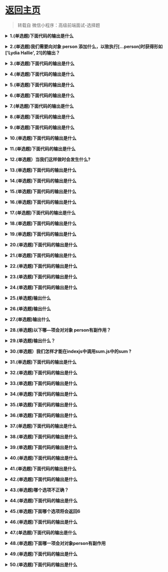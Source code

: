 # [返回主页](https://github.com/yisainan/web-interview/blob/master/README.md)

> 转载自 微信小程序：高级前端面试-选择题

<b><details><summary>1.(单选题)下面代码的输出是什么 </summary></b>

```js
const name = "Lydia";
age = 21;

console.log(delete name);
console.log(delete age);
```

```
A: false, true
B: "Lydia", 21
C: true, true
D: undefined, undefined
```

参考答案: A

解析: 

delete 操作符返回一个布尔值: true 指删除成功，否则返回 false . 但是通过 var , const 或 let 关键字声明的变量无法用 delete 操作符来删除。

name 变量由 const 关键字声明，所以删除不成功: 返回 false 而我们设定 age 等于 21 时，我们实际上添加了一个名为 age 的属性给全局对象。对象中的属性是可以删除的，全局对象也是如此，所以 delete age 返回 true

[参与互动](https://github.com/yisainan/web-interview/issues/1012)

</details>

<b><details><summary>2.(单选题)我们需要向对象 person 添加什么，以致执行[…person]时获得形如['Lydia Hallie', 21]的输出？ </summary></b>

```js
const person = {
    name: 'Lydia Hallie',
    age: 21
}
[...person] // ['Lydia Hallie', 21]
```

```
A: 不需要，对象默认就是可迭代的
B: *[Symbol.iterator]() { for (let x in this) yield* this
[x]}
C: *[Symbol.iterator]() {yield* Object.values(this)}
D: *[Symbol.iterator]() { for (let x in this) yield this }
```

参考答案: C

解析: 

对象默认是不可迭代的。如果迭代规则被定义，则一个对象是可迭代的（ An iterable is an iterable if the iterator protocol is present)。我们可以通过添加迭代器 symbol [Symbol.iterator]来定义迭代规则，其返回一个 generator 对象，比如说构建一个 generator 函数 _[Symbol.iterator](){}。如果我们想要返回数组['Lydia Halli', 21] :yield_ Object.values(this), 这个 geneator 函数一定要 yield 对象 person 的 Object.values

[参与互动](https://github.com/yisainan/web-interview/issues/1013)

</details>

<b><details><summary>3.(单选题)下面代码的输出是什么 </summary></b>

```js
const set = new Set();

set.add(1);
set.add("Lydia");
set.add({
    name: "Lydia"
});

for (let item of set) {
    console.log(item + 2);
}
```

```
A: 3, NaN, NaN
B: 3, 7, NaN
C: 3, Lydia2, [Object object]2
D: "12", Lydia2, [Object object]2
```

参考答案: C

解析: 

“+”运算符不仅用于添加数值，还可以使用它来连接字符串。每当 JavaScript 引擎发现一个或多个值不是数字时，就会持数字强制为字符串。第一个是数字 1。1+2 返回数字 3。

但是，第二个是字符串“Lydia”。“Lydia”是一字符串，2 是一数字: 2 被强制转换为字符串。“Lydia”和“2”被连接起来，产生字符串“Lydia2”。

{name : "Lydia"}是一个对象。数字和对象都不是字符串，因此将二者都字符串化。每当我们对常规对象进行字符串化时，它就会变成[Object object]。与“2”串联的“[Object object]”成为“[Object object]2”。

[参与互动](https://github.com/yisainan/web-interview/issues/1014)

</details>

<b><details><summary>4.(单选题)下面代码的输出是什么 </summary></b>

```js
const settings = {
    username: 'lydiahallie',
    level: 19,
    health: 90
};
const data = JSON.stringify(settings, ['level', 'health']);
console.log(data);
```

```
A: "{"level":19, "health":90}"
B: "{"username": "lydiahallie"}"
C: "{"level", "health"]"
D: "{"username": "lydiahallie", "level":19, "health":90}"
```

参考答案: A

解析: 

JSON.stringify 的第二个参数是替代者（replacer）. 替代者(replacer)可以是个函数或数组，用以控制哪些值如何被转换为字符串。

如果替代者(replacer)是个数组，那么就只有包含在数组中的属性将会被转化为字符串。在本例中，只有名为'level'和'health'的属性被包括进来，'username'则被排除在外。data 就等于 "{"level":19, "health":90}"

而如果替代者(replacer)是个函数，这个函数将被对象的每个属性都调用一遍。函数返回的值会成为这个属性的值，最终体现在转化后的 JSON 字符串中（译者注: Chrome 下，经过实验，如果所有属性均返回同一个值的时候有异常，会直接将返回值作为结果输出而不会输出 JSON 字符串），而如果返回值为 undefined , 则该属性会被排除在外。

[参与互动](https://github.com/yisainan/web-interview/issues/1015)

</details>

<b><details><summary>5.(单选题)下面代码的输出是什么 </summary></b>

```js
const name = "Lydia";

console.log(name());
```

```
A: SyntaxError
B: ReferenceError
C: TypeError
D: undefined
```

参考答案: C

解析: 

变量 name 保存字符串的值，该字符串不是函数，因此无法调用。

当值不是预期类型时，到抛出 TypeError。JavaScript 期望 name 是一个函数，因为我们试图调用它。但它是一个字符串，因此抛出 TypeError : name is not a function

[参与互动](https://github.com/yisainan/web-interview/issues/1016)

</details>

<b><details><summary>6.(单选题)下面代码的输出是什么 </summary></b>

```js
console.log("🐭" + "🐍");
```

```
A: 🐭🐍
B:257548
C:A string containing their code points
D:Error
```

参考答案: A

解析: 

使用+运算符，您可以连接字符串。上述情况，我们将字符串"🐭" 与 字 符 串 "🐍"连 接 起 来 ， 产 生 🐭🐍

[参与互动](https://github.com/yisainan/web-interview/issues/1017)

</details>

<b><details><summary>7.(单选题)下面代码的输出是什么 </summary></b>

```js
let newList = [1, 2, 3].push(4);

console.log(newList.push(5));
```

```
A: [1,2,3,4,5]
B: [1,2,3,5]
C: [1,2,3,4]
D: Error
```

参考答案: D

解析: 

.push()方法返回数组的长度，而不是数组的本身。

[参与互动](https://github.com/yisainan/web-interview/issues/1018)

</details>

<b><details><summary>8.(单选题)下面代码的输出是什么 </summary></b>

```js
let name = "Lydia";

function getName() {
    console.log(name);
    let name = "Sarah";
}
getName();
```

```
A: Lydia
B: Sarah
C: undefined
D: ReferenceError
```

参考答案: D

解析: 

每个函数都有其自己的执行上下文。getName 函数首先在其自身的上下文（范围）内查找，以查看其是否包含我们尝试访问的变量 name。上述情况，getName函数包含其自己的 name 变量: 我们用 let 关键字和 Sarah 的值声明变量 name。

带有 let 关键字（和 const)的变量被提升，但是与 var 不同，它不会被初始化。在我们声明（初始化） 它们之前，无法访问它们。这称为“暂时性死区”。当我们尝试在声明变量之前访问变量时，JavaScript 会抛出 ReferenceError: Cannot access 'name' before initialization。

如果我们不在 getName 函数中声明 name 变量，则 javascript 引擎会查看原型链。会找到其外部作用域有一个名为 name 的变量，其值为 Lydia。在这种情况下，它
将打印 Lydia :

```js
let name = 'Lydia'

function getName()
console.log(name)
}
getName() // Lydia
```

[参与互动](https://github.com/yisainan/web-interview/issues/1019)

</details>

<b><details><summary>9.(单选题)下面代码的输出是什么 </summary></b>

```js
function getAge(...args) {
    console.log(typeof args);
}
getAge(21);
```

```
A: "number"
B: "array"
C: "object"
D: "NaN"
```

参考答案: C

解析: 

扩展运算符（...args )返回一个带参数的数组。 
数组是一个对象，因此typeof args返回object。

[参与互动](https://github.com/yisainan/web-interview/issues/1020)

</details>

<b><details><summary>10.(单选题)下面代码的输出是什么 </summary></b>

```js
[1, 2, 3, 4].reduce((x, y) => console.log(x, y))
```

```
A: 1 2 and 3 3 and 6 4 
B: 1 2 and 2 3 and 3 4
C: 1 undefined and 2 undefined and 3 undefined and 4 undefined
D: 1 2 and undefined 3 and undefined 4 
```

参考答案: D

解析: 

![001](../images/001.png)

reduce函数接收4个参数: 
• total (累加器）
• currentValue (当前值）
• currentIndex (当前索引）
• arr (源数组）

reduce 函数的返回值将会分配给累加器，该返回值在数组的每个迭代中被记住，并最后成为最终的单个结果值。

reduce函数还有一个可选参数initialValue, 该参数将作为第一次调用回调函数时的第一个参数的值。如果没有提供initialValue , 则将使用数组中的第一个元素。

在上述例子, reduce方法接收的第一个参数(total)是 x, 第二个参数(currentValue)是 y。

在第一次调用时，累加器x为1 , 当 前 值'y'为 2  , 打印出累加器和当前值: 1 和 2。

在第二次调用时，我们的回调函数没有返回任何值，只是打印累加器的值和当前值。如果函数没有返回值，则默认返回undefined。在下一次调用时，累加器为undefined , 当前值为'3'，因此undefined和3被打印出来。

在第三次调用时，回调函数依然没有返回值。累加器再次为 undefined , 当前值为“4”。undefined 和 4 被打印出来。

如果改造成以下代码：
```js
[1, 2, 3, 4].reduce((x, y) => { console.log(x, y); return x + y; }, 100)

// 打印
// 100 1
// 101 2
// 103 3
// 106 4
```

[参与互动](https://github.com/yisainan/web-interview/issues/1021)

</details>

<b><details><summary>11.(单选题)下面代码的输出是什么 </summary></b>

```js
let a = 3;
let b = new Number(3)
let c = 3;

console.log(a == b);
console.log(a === b);
console.log(b === c);
```

```
A：true false true
B: false false true
C: true false false
D: false true true
```

参考答案：C

解析：

new Number ()是一个内置的函数构造函数。虽然它看起来像一个数字，但它并不是一个真正的数 字：它有一堆额外的功能，是一个对象。

当我们使用 == 运算符时，它只检查它是否具有相同的值。他们都有3的值，所以返回true

译者注：==会引发隐式类型转换，右侧的对象类型会自动转换为Number类型

然而，当我们使用 === 操作符是，类型和值都需要相等，Number()不是一个数字，是对象类型。两者都返回false

[参与互动](https://github.com/yisainan/web-interview/issues/1022)

</details>

<b><details><summary>12.(单选题）当我们这样做时会发生什么? </summary></b>

```js
function bark() {
    console.log('Woof!');
}
bark.animal = 'dog';
```

```
A：Nothing, this is totally fine!
B: SyntaxError. You cannot add properties to a function this way.
C: undefined
D: ReferenceError
```

参考答案：A

解析：

这在JavaScript中是可能的，因为函数也是对象！（ 原始类型之外的所有东西都是对象）

函数是一种特殊类型的对象。您自己编写的代码并不是实际的函数。该函数是具有属性的对象，此属性是可调用的。

[参与互动](https://github.com/yisainan/web-interview/issues/1023)

</details>

<b><details><summary>13.(单选题)下面代码的输出是什么 </summary></b>

```js
String.prototype.giveLydiaPizza = () => {
  return "Just give Lydia pizza already!";
};

const name = "Lydia";
name.giveLydiaPizza();
```

```
A: "Just give Lydia pizza already!"
B: TypeError: not a function
C: SyntaxError
D: undefined
```

参考答案：A

解析：

String是一个内置的构造函数，我们可以为它添加属性。 我刚给它的原型添加了一个方法。 原始类型的字符串自动转换为字符串对象，由字符串原型函数生成。 因此，所有字符串（字符串对象）都可以访问该方法！

当使用基本类型的字符串调用giveLydiaPizza时，实际上发生了下面的过程：

* 创建一个String的包装类型实例
* 在实例上调用substring方法
* 销毁实例

[参与互动](https://github.com/yisainan/web-interview/issues/1024)

</details>

<b><details><summary>14.(单选题)下面代码的输出是什么 </summary></b>

```js
const {
    name: myName
} = {
    name: 'Lydia'
}

console.log(name)
```

```
A："Lydia" 
B: "myName" 
C: undefined 
D: ReferenceError
```

参考答案：D

解析：

当我们从右侧的对象解构属性name时，我们将其值Lydia分配给名为myName的变量。

使用{name: myName}，我们是在告诉JavaScript我们要创建一个名为myName的新变量，并且其值是右侧对象的name属性的值。

当我们尝试打印name，一个未定义的变量时，就会引发 ReferenceError

[参与互动](https://github.com/yisainan/web-interview/issues/1025)

</details>

<b><details><summary>15.(单选题)下面代码的输出是什么 </summary></b>

```js
const name = 'Lydia'

console.log(name())
```

```
A：SyntaxError 
B: ReferenceError 
C: TypeError 
D: undefined
```

参考答案：C

解析：

变量name保存字符串的值，该字符串不是函数，因此无法调用。

当值不是预期类型时，到抛出TypeErrors。JavaScript期望name是一个函数，因为我们试图调用它。但它是一个字符串，因此抛出TypeError : name is not a function

当你编写了一些非有效的JavaScript时，会拋出语法错误，例如当你把return这个词写成retrun时。当Script无法找到您尝试访问的值的引用时，抛出ReferenceErrors

[参与互动](https://github.com/yisainan/web-interview/issues/1026)

</details>

<b><details><summary>16.(单选题)下面代码的输出是什么 </summary></b>

```js
var status = '🐰'
setTimeout(() => {
    const status = '🐎'
    const data = {
        status: '🐍'
        getStatus() {
            return this.status
        }
    }
    console.log(data.getStatus())
    console.log(data.getStatus.call(this))
}, 0)
```

```
A：'🐍' and '🐎'
B: '🐍' and '🐰'
C: '🐎' and '🐰'
D: '🐰' and '🐰'
```

参考答案：B

解析：

this关键字的指向取决于使用它的位置。在函数中, 比如 getStatus, this指向的是调用它的对象, 上述例子中data对象调用了 getStatus因此this指向的就是data对象, 当我们打印this.status时, data对象
的 status属性被打印, 即'🐍'。

使用call方法, 可以更政this指向的对象。data.getStatus.call(this)是将this的指向由data对象更改为全局对象。在全局对象上, 有一个名为 status的变量, 其值为'🐰'。因此打印this.status时, 会打印'🐰'

[参与互动](https://github.com/yisainan/web-interview/issues/1027)

</details>

<b><details><summary>17.(单选题)下面代码的输出是什么 </summary></b>

```js
const person = {
    name: 'Lydia',
    age: 21
}

let city = person.city
city = 'Amsterdam'
console.log(person)
```

```
A：{ name: "Lydia", age: 21}
B: { name: "Lydia", age: 21, city: "Amsterdam"}
C: { name: "Lydia", age: 21, city: undefined }
D: "Amsterdam"
```

参考答案：A

解析：

我们将变量city设置为等于person对象上名为city的属性的值。这个对象上沒有名为city的属性，因此变量city 的值为 undefined。

请注意，我们没有引用person对象本身，只是将变量city设置为等于person对象上city属性的当前值。
然后，我们将city设置为等于字符串"Amsterdam'。这不会更改person对象：没有对该对象的引用。因此打印person对象时，会返回未修改的对象。

[参与互动](https://github.com/yisainan/web-interview/issues/1028)

</details>

<b><details><summary>18.(单选题)下面代码的输出是什么 </summary></b>

```js
function sum(numl, num2 = numl) {
    console.log(numl + num2)
}
sum(10)
```

```
A：NaN
B: 20
C: ReferenceError
D: undefined
```

参考答案：B

解析：

您可以将默认参数的值设置为函数的另一个参数，只要另一个参数定义在其之前即可。我们将值10传递给sum函数。如果sum函数只接收1个参数，则意味看没有传递 num2 的 值 . 这 种 情 况 下 的 值 等 于 传 递 的 值 10。num2 的默认值是num1 的值，即10 。 num1  + num2 返回 20。

如果您尝试将默认参数的值设置为后面定义的参数，则可能导致参数的值尚未初始化，从而引发错误。比如：

```js
function test(m = n, n = 2) {
    console.log(m, n)
}
test() // Uncaught ReferenceEmor: Cannot access 
test(3) // 3 2
test(3, 4) // 3 4
```

[参与互动](https://github.com/yisainan/web-interview/issues/1029)

</details>

<b><details><summary>19.(单选题)下面代码的输出是什么 </summary></b>

```js
function* generatorOne() {
    yield ['a', 'b', 'c'];
}

function* generatorTwo() {
    yield*['a', 'b', 'c'];
}

const one = generatorOne()
const two = generatorTwo()

console.log(one.next().value)
console.log(two.next().value)
```

```
A：a and a
B: a and undefined 
C: ['a', 'b', 'c'] and a
D: a and ['a', 'b', 'c']
```

参考答案：C

解析：

通过yield关键字, 我们在Generator函数里执行yield表达式. 通过yield*关键字，我们可以在一个Generator函数里面执行（yield表达式）另一个Generator 函数，或可遍历的对象(如数组).

在函数generatorOne中，我们通过yield关键字yield 了一个完整的数组['a', 'b', 'c']。函数one通过next方法返回的对象的value属性的值（one.next().value)等价于数组['a', 'b', 'c']

```js
console.log(one.next().value) // ['a', 'b', 'c'] 
console.log(one.next().value) // undefined
```

在函数generatorTwo中，我们使用yield*关键字。就相当于函数two第一个yield的值, 等价于在迭代器中第一个yield的值。数组 ['a', 'b', 'c'] 就是个迭代器. 第一个 yield的值就是a , 所以我们第_次调用two.next().value 时，就返回 a。

```js
console.log(two.next().value) // 'a'
console.log(two.next().value) // 'b'
console.log(two.next().value) // 'c'
console.log(two.next().value) // underfined
```

[参与互动](https://github.com/yisainan/web-interview/issues/1030)

</details>

<b><details><summary>20.(单选题)下面代码的输出是什么 </summary></b>

```js
const set = new Set([1, 1, 2, 3, 4]);
console.log(set);
```

```
A：[1,1, 2, 3, 4]
B: [1,2, 3, 4]
C: {1,1, 2, 3, 4}
D: {1, 2, 3, 4}
```

参考答案：D

解析：

Set对象是独一无 二 的 值 的 集 合 ： 也 就 是 说 同 一 在 其中仅出现一次。

我 们 传 入 了 数 组 [ 1 , 1 , 2 , 3 , 4 ] , 他 有 一个重复值以为一个集合里不能有两个重复的值，其中一个就被移除了。所以结果是{1, 2, 3, 4}.

[参与互动](https://github.com/yisainan/web-interview/issues/1031)

</details>

<b><details><summary>21.(单选题)下面代码的输出是什么 </summary></b>

```js
const shape = {
    radius: 10,
    diameter() {
        return this.radius * 2;
    },
    perimeter: () => 2 * Math.PI * this.radius
};

shape.diameter();
shape.perimeter();
```

```
A：20 and 62.83185307179586
B: 20 and NaN
C: 20 and 63
D: NaN and 63
```

参考答案：B

解析：

请注意, diameter 是普通函数, 而 perimeter 是箭头函数。对于箭头函数, this 关键字指向是它所在上下文(定义时的位置)的环境, 与普通函数不同! 这意味着当我们调用 perimeter 时, 它不是指向 shape 对象, 而是指其定义时的环境
( window)。没有值 radius 属性, 返回 undefined。

[参与互动](https://github.com/yisainan/web-interview/issues/1032)

</details>

<b><details><summary>22.(单选题)下面代码的输出是什么 </summary></b>

```js
const person = {
    name: "Lydia Hallie",
    hobbies: ["coding"]
};

function addHobby(hobby, hobbies = person.hobbies) {
    hobbies.push(hobby);
    return hobbies;
}

addHobby("running", []);
addHobby("dancing");
addHobby("baking", person.hobbies);
console.log(person.hobbies);
```

```
A：["coding"]
B: ["coding", "dancing"]
C: ["coding", "dancing", "baking"]
D: ["coding", "running", "dancing","baking"]
```

参考答案：C

解析：

函数 addHobby 接受两个参数，hobby 和有看对象 person 中数组 hobbies 默认值的 hobbies。

首先，我们调用函数 addHobby , 并给 hobby 传递'running'以及 hobbies 传递一个空数组。因为我们给 hobbies 传递了空数组，'running' 被 添加到这个空数组。

然后，我们调用函数 addHobby , 并给 hobby 传递'dancing'。我们不向 hobbies 传递值，因此它获取其默认值---对象 person 的属性 hobbies。我们向数组 person.hobbies push dancing

最后，我们调用函数 addHobby , 并向 hobby 传递值'baking'，并且向 hobbies 传递 person.hobbies。我们向数组 person.hobbies push dancing。

pushing dancing 和 baking 之后，person.hobbies 的值为['coding', 'dancing’，'baking']

[参与互动](https://github.com/yisainan/web-interview/issues/1033)

</details>

<b><details><summary>23.(单选题)下面代码的输出是什么 </summary></b>

```js
const myLifeSummedUp = ["a", "b", "c", "d"];

for (let item in myLifeSummedUp) {
    console.log(item);
}

for (let item of myLifeSummedUp) {
    console.log(item);
}
```

```
A：0 1 2 3 and 'a' 'b' 'c' 'd'
B: 'a' 'b' 'c' 'd' and 'a' 'b' 'c' 'd'
C: 0 1 2 3 and 0 1 2 3
D: 0 1 2 3 and {
    0: 'a',
    1: 'b',
    2: 'c',
    3: 'd'
}
```

参考答案：A

解析：

通过 for-in 循环，我们可以遍历一个对象自有的、继承的、可枚举的、非 symbol 的属性。在数组中，可枚举属性是数组元素的键，即它们的索引。类似于下面的这个对象：

```js
{
    0: 'a',
    1: 'b',
    2: 'c',
    3: 'd'
}
```

其中键则是可枚举属性，因此 0, 1, 2, 3 被记录。通过 for-of 循环，我们可以迭代可迭代对象（包括 Array，Map，Set，String，arguments 等）。当我们迭代数组时，在每次迭代中，不同属性的值将被分配给变量 item，因此'a' 'b' 'c' 'd'被打印

[参与互动](https://github.com/yisainan/web-interview/issues/1034)

</details>

<b><details><summary>24.(单选题)下面代码的输出是什么 </summary></b>

```js
const myFunc = ({
    x,
    y,
    z
}) => {
    console.log(x, y, z);
};

myFunc(1, 2, 3);
```

```
A：1 2 3
B: {1: 1} {2:2} {3:3}
C: {1: undefined} undefined undefined
D: undefined undefined undefined
```

参考答案：D

解析：

myFunc 期望接收一个包含 x，y 和 z 属性的对象作为它的参数，因为我们仅仅传递三个单独的数字值（1, 2, 3）不是一个含有 x，y 和 z 属性的对象({x:1, y:2, z:3}), x, y 和 z 有着各自的默认值 undefined

[参与互动](https://github.com/yisainan/web-interview/issues/1035)

</details>

<b><details><summary>25.(单选题)输出什么 </summary></b>

```js
const colorConfig = {
    red: true,
    blue: false,
    green: true,
    black: true,
    yellow: false
};

const colors = ["pink", "red", "blue"];

console.log(colorConfig.colors[1]);
```

```
A：true
B: false
C: undefined
D: TypeError
```

参考答案：D

解析：

在 JavaScript 中，我们有两种访问对象属性的方法：括号表示法或点表示法。在此示例中，我们使用点表示法(colorConfig.colors) 代替括号表示法(colorConfig["colors"]) 。

使用点表示法，JavaScript 会尝试使用该确切名称在对象 上查找属性。在此示例中，JavaScript 尝试在 colorconfig 对象上找到名为 colors 的属性。没有名为"colors"的属性，因此返回"undefined"。然后，我们尝试使用[1]访问第一个元 素 的 值 。 我 们 无 法 对 未 定 义 的 值执 行 此 操 作 ， 因此会抛出 Cannot read property '1' of undefined。JavaScript 解释（或取消装箱）语句。当我们使用方括号表示法时，它会看到第一个左方括号[并一直进行下去， 直到找到右方括号]。只有这样，它才会评估该语句。
如果我们使用了 colorConfig [colors [1]], 它将返回 colorConfig 对象上 red 属性的值。

[参与互动](https://github.com/yisainan/web-interview/issues/1036)

</details>

<b><details><summary>26.(单选题)输出什么 </summary></b>

```js
const food = ["A", "B", "C", "D"];
const info = {
    favoriteFood: food[0]
};
info.favoriteFood = "E";
console.log(food);
```

```
A：['A','B','C','D']
B: ['E','B','C','D']
C: ['E', 'A', 'B','C','D']
D: ReferenceError
```

参考答案：A

解析：

我们将 info 对象上的 favoriteFood 属性的值设置为"E"。字符串是原始数据类型。在 javaScript 中，原始数据类型通过值起作用。在这种情况下. 我们将 info 对象上的 favoriteFood 属性

性的值设置为等于 food 数组中的第一个元素的值，"A"。字符串是原始数据类型， 并且通过值进行交互，我们更改 info 对象上 favoriteFood 属性的值。food 数组没有改变，因为 favoriteFood 的值只是该数组中第一个元素的值的复制，并且与该元素上的元素没有相同的内存引用 food[0]。当我们记录 food 时，它仍然是原始数组['A', 'B', 'C', 'D']

[参与互动](https://github.com/yisainan/web-interview/issues/1037)

</details>

<b><details><summary>27.(单选题)输出什么 </summary></b>

```js
const randomValue = 21;

function getInfo() {
    console.log(typeof randomValue);
    const randomValue = "Lydia Hallie";
}
getInfo();
```

```
A："number"
B: "string"
C: undefined
D: ReferenceError
```

参考答案：D

解析：

通过 const 关键字声明的变量在被初始化之前不可被引用：这被称之为暂时性死区。在函数 getlnfo 中，变量 randomValue 声明在 getlnfo 的作用域的词法环境中。
在想要对 typeof randomValue 进行 log 之前，变量 randomValue 仍未被初始化：错误 ReferenceError 被抛出! JS 引擎并不会根据作用域链网上寻找该变量，因为我们已经在 getlnfo 函数中声明了randomValue 变量。

[参与互动](https://github.com/yisainan/web-interview/issues/1038)

</details>

<b><details><summary>28.(单选题)以下哪—项会对对象 person有副作用？</summary></b>

```js
const person = {
    name: 'Lydia Hallie',
    address: {
        street: '100 Main St'
    }
};
Object.freeze(person);
```

```
A：person.name = "Evan Bacon" 
B: delete person.address
C: person.address.street = "101 Main St" 
D: person.pet = { name: "Mara"}
```

参考答案：C

解析：

便用方法Object.freeze对一个对象进行冻结。不能对属性进行添加，修改，删除。然而，它仅对对象进行浅冻结，意味着只有对象中的直接属性被冻结。如果属性是另一个object, 像案例中的address, address中的属性没有被冻结，仍然可以被修改。

[参与互动](https://github.com/yisainan/web-interview/issues/1039)

</details>

<b><details><summary>29.(单选题)输出什么？</summary></b>

```js
// module.js
export default () => 'Hello world'
export const name s 'Lydia'
// index.js
import * as data from './module'
console.log(data)
```

```
A：{ default: function default(), name: "Lydia"}  
B: { default: function default() }
C: { default: "Hello world", name: "Lydia"}
D: Global object of module.js 
```

参考答案：A

解析：

使用import * as name语法，我们将module.js文件中所有export导入到index, js文件中，并且创建了一个名为data的新对象。在module.js文件中，有两个导出：默认导出和命名导出，默认导出是一个返回字符串'Hello world'的函数，命名导出是一个名为name的变量，其值为字符串
'Lydia'。

data对象具有默认导出的default属性，其他属性具有指定exports的名称及其对应的值

[参与互动](https://github.com/yisainan/web-interview/issues/1040)

</details>

<b><details><summary>30.(单选题）我们怎样才能在indexjs中调用sum.js中的sum ?</summary></b>

```js
// sum.js
export default function sum(x) {
    return x + x;
}

// index.js
import * as sum from './sum';
```

```
A：sum(4)
B: sum.sum(4)
C: sum.default(4)
D: 默认导出不用*来导入，只能具名导出 
```

参考答案：C

解析：

使用符号*，我们引入文件中的所有值，包括默认和具分章 
名。如果我们有以下文件：

```js
// info.js
export const name = 'Lydia';
export const age = 21;
export default 'I love JavaScript';

// index.js
import * as info from './info';
console.log(info);
```

将会输出以下内容：

```js
{
    default: 'I love JavaScript',
    name: 'Lydia',
    age: 21
}
```

以sum为例，相当于以下形式引入值sum :

```js
{
    default: function sum(x) {
        return x + x
    }
}
```

我们可以通过调用sum.default来调用该函数

[参与互动](https://github.com/yisainan/web-interview/issues/1041)

</details>

<b><details><summary>31.(单选题)下面代码的输出是什么 </summary></b>

```js
function Person(firstName, lastName) {
    this.firstName = firstName;
    this.lastName = lastName;
}
const member = new Person("Lydia', 'Hallie");
Person.getFullName = () => this.firstName + this.lastName；
console.log(member.getFullName());
```

```
A: TypeError
B: SyntaxError
C: Lydia Hallie
D: undefined undefined
```

参考答案: A

解析：

您不能像使用常规对象那样向构造函数添加属性。如果要 
一次向所有对象添加功能，则必须使用原型。所以在这种 
情况下应该这样写：

```js
Person.prototype.getFullName = function() {
    return '${this.firstName} ${this.lastName}';
}
```

这样会使member.getFullName()是可用的，为什么样 
做是对的？假设我们将此方法添加到构造函数本身。也 
许不是每个Person实例都需要这种方法。这会浪费大量 
内存空间，因为它们仍然具有该属性，这占用了每个实 
的内存空间。相反，如果我们只将它添加到原型中, 我们只需将它放在内存中的一个位置，但它们都可以访问它！

[参与互动](https://github.com/yisainan/web-interview/issues/1021)

</details>

<b><details><summary>32.(单选题)下面代码的输出是什么 </summary></b>

```js
const person = {
    name: 'Lydia',
    age: 21
}
let city = person.city
city = 'Amsterdam'
console.log(person)
```

```

A: { name: "Lydia",age: 21}
B: { name: "Lydia",age: 21,city: "Amsterdam"}
C: { name: "Lydia",age: 21,city: undefined}
D: "Amsterdam"
```

参考答案：A

解析：

我们将变量city设置为等于person对象上名为city的属性的值。 这个对象上没有名为city的属性， 因此变量city 的值为 undefined。
请注意， 我们没有引用person对象本身， 只是将变量city设置为等于person对象上city属性的当前值。然后，我们将city设置为等于字符串“Amsterdam”。
这不会更改person对象： 没有对该对象的引用。
因此打印person对象时， 会返回未修改的对象。

[参与互动](https://github.com/yisainan/web-interview/issues/1021)

</details>

<b><details><summary>33.(单选题)下面代码的输出是什么 </summary></b>

```js
(() => {
    let x, y;
    try {
        throw new Error。；
    } catch (x) {
        (x = 1), (y = 2);
        console.log(x);
    )
    console.log(x);
    console.log(y);
))()；
```

```
A: 1 undefined 2
B: undefined undefined undefined
C: 1 1 2
D: 1 undefined undefined
```

参考答案：A

解析：

catch块接收参数x。当我们传递参数时，这与变量的x不同。这个变量x是属于catch作用域的。
之后，我们将这个块级作用域的变量设置为1, 并设置变量y的值。现在，我们打印块级作用域的变量x , 它等于1。
在catch块之外，x仍然是undefined，而y是2。
我们想在catch块之外的console.log(x)时，它返回undefined , 而 y 返回 2。

[参与互动](https://github.com/yisainan/web-interview/issues/1021)

</details>

<b><details><summary>34.(单选题)下面代码的输出是什么 </summary></b>

```js
let num = 1;
const list = ['A', 'B', 'C', 'D'];
console.log(list[(num += 1)]);
```

```
A: B
B: C
C: SyntaxError
D: ReferenceError
```

参考答案：B

解析：

通过 += 操作符， 我们对值num进行加1操作。 num有初始值1, 因此1 + 1 的执行结果为2。 数组list的第二项为'C'， console.log(list[2]) 输出'C'

[参与互动](https://github.com/yisainan/web-interview/issues/1021)

</details>

<b><details><summary>35.(单选题)下面代码的输出是什么 </summary></b>

```js
class Chameleon {
    static colorChange(newColor) {
        this.newColor = newColor;
    }
    constructor({
        newColor = 'green'
    } = {}) {
        this.newColor = newColor;
    }
}
const freddie = new Chameleon({
    newColor: 'purple'
})
freddie.colorChange('orange');
```

```
A: orange
B: purple
C: green
D: TypeError
```

参考答案：D

解析：
colorChange方法是静态的。静态方法仅在创建它们的构造函数中存在，并且不能传递给任何子级。由于freddie是一个子级对象，函数不会传递，所以在freddie实例上不存在freddie方法：抛出TypeError。

[参与互动](https://github.com/yisainan/web-interview/issues/1021)

</details>

<b><details><summary>36.(单选题)下面代码的输出是什么 </summary></b>

```js
const user = {
    name: 'Lydia',
    age: 21
};
const admin = {
    admin: true,
    ...user
};
console.log(admin);
```

```
A: {
    admin: true,
    user: {
        name: "Lydia",
        age: 21
    }
}

B: {
    admin: true,
    name: "Lydia",
    age: 21
}

C: {
    admin: true,
    user: ["Lydia", 21]
}

D: {admin: true}
```

参考答案：B

解析：

扩展运算符... 为对象的组合提供了可能。 你可以复制对象中的键值对， 然后把它们加到另一个对象里去。 在本例中， 我们复制了user对象键值对，然后把它们加入到admin对象中。 admin对象就拥有了这些键值对, 
所以结果为 

```js
{
    admin: true,
    name: 'Lydia',
    age: 21
}
```

[参与互动](https://github.com/yisainan/web-interview/issues/1021)

</details>

<b><details><summary>37.(单选题)下面代码的输出是什么 </summary></b>

```js
let newList = [1, 2, 3].push(4)
console.log(newList.push(5))
```

```
A: [1, 2, 3, 4, 5]
B: [1, 2, 3, 5]
C: [1, 2, 3, 4]
D: Error
```

参考答案：D

解析：

.push方法返回数组的长度，而不是数组本身！ 通过将newList 设置为[1, 2, 3].push(4), 实际上 newList 等于数组的新长度： 4。
然后， 尝试在newList上使用.push方法。 由于newList是数值4, 抛出Error。

[参与互动](https://github.com/yisainan/web-interview/issues/1021)

</details>

<b><details><summary>38.(单选题)下面代码的输出是什么 </summary></b>

```js
function compareMembers(person1, person2 = person) {
    if (person1 !== person2) {
        console.log('Not the same!')
    } else {
        console.log('They are the same!')
    }
}
const person = {
    name: 'Lydia'
}
compareMembers(person)
```

```
A: Not the same!
B: They are the same!
C: ReferenceError
D: SyntaxError
```

参考答案：B

解析：

对象通过引用传递。当我们检查对象的严格相等性（===）时，我们正在比较它们的引用。
我们将"person2"的默认值设置为“person”对象, 并将“person"对象作为"person1”的值传递。
这意味着两个值都引用内存中的同一位置，因此它们是相等的。
运行else语句中的代码块，并记录They are the same!

[参与互动](https://github.com/yisainan/web-interview/issues/1021)

</details>

<b><details><summary>39.(单选题)下面代码的输出是什么 </summary></b>

```js
const box = {
    x: 10,
    y: 20
};
Object.freeze(box);
const shape = box;
shape.x = 100;
console.log(shape);
```

```
A: {x: 100, y:20}
B: {x: 10, y:20}
C: {x: 100}
D: ReferenceError
```

参考答案：B

解析：
Object.freeze使得无法添加、删除或修改对象的属性（除非属性的值是另一个对象）。
当我们创建变量shape并将其设置为等于冻结对象box时 
shape指向的也是冻结对象。你可以使用Object.isFrozen检查一个对象是否被冻结, 上述情况, Object.isFrozen （ shape ）将返回 true。
由于shape被冻结，并且x的值不是对象，所以我们不能修改属性X。x仍然等于10 , {x ： 10 , y ： 20}被打印。
注意，上述例子我们对属性x进行修改, 可能会导致抛出TypeError异常（最常见但不仅限于严格模式下时）。

[参与互动](https://github.com/yisainan/web-interview/issues/1021)

</details>

<b><details><summary>40.(单选题)下面代码的输出是什么 </summary></b>

```js
const spookyltems = ['A', 'B', 'C'];
({
    item: spookyItems[3]
} = {
    item: 'D'
});
console.log(spookyltems);
```

```
A: ['A', 'B', 'C']
B: ['A', 'B', 'C', 'D']
C: ['A', 'B', 'C', {item: 'D'}]
D: ['A', 'B', 'C', "[object Object]"]
```

参考答案：B

解析：

通过解构对象们，我们可以从右手边的对象中拆出值，并且将拆出的值分配给左手边对象同名的属性。在这种情况下，我们将值'D'分配给spookyltems[3], 相当于我们正在篡改数组spookyltems , 我们给它添加了值'D'。当输出spookyltems时，结果为磅['A', 'B', 'C', 'D']

[参与互动](https://github.com/yisainan/web-interview/issues/1021)

</details>

<b><details><summary>41.(单选题)下面代码的输出是什么 </summary></b>

```js
Promise.resolve(5)
```

```
A: 5
B: Promise {<pending>: 5}
C: Promise {<resolved>: 5}
D: Error
```

参考答案: C

解析：

我们可以将我们想要的任何类型的值传递Promise.resolve , 无论是否promise。该方法本身返回带有已解析值的Promise。如果您传递常规函数, 它将是具有常规值的已解决promise。如果你通过了promise , 它将是一个已经resolved的且带有传的值的promise。
上述情况，我们传了数字5 , 因此返回一个resolved状态的promise , resolve值为 5

[参与互动](https://github.com/yisainan/web-interview/issues/1021)

</details>

<b><details><summary>42.(单选题)下面代码的输出是什么 </summary></b>

```js
class Counter {
    #number = 10
    increment() {
        this.#number++
    )
    getNum() {
        return this.#number
    )
}
const counter = new Counter()
counter.increment()
console.log(counter.#number)
```

```
A: 10
B: 11
C: undefined
D: SyntaxError
```

参考答案: D

解析：

在ES2020中，通过#我们可以给class添加私有变量。
在class的外部我们无法获取该值。当我们尝试输出counter.#number , 语法错误被抛出：我们无法在class Counter外部获取它！

[参与互动](https://github.com/yisainan/web-interview/issues/1021)

</details>

<b><details><summary>43.(单选题)哪个选项不正确？ </summary></b>

```js
const bird = {
    size: 'small'
}；
const mouse = {
    name: 'Mickey',
    small: true
}；
```

```
A: mouse.bird.size
B: mouse[bird.size]
C: mouse[bird["sizen"]]
D: All of them are valid
```

参考答案: A

解析：

在JavaScript中，所有对象键都是字符串（ 除了 Symbol）。尽管有时我们可能不会给定字符串类型， 但它们总是被转换为字符串。 JavaScript解释语句。 当我们使用方括号表示法时， 它会看到第一个左括号［, 然后继续， 直到找到右括号］。 只有在那个时候， 它才会对这个语句求值。 

mouse[bird, size]: 首先它会对 bird.size 求值， 得到small。 mouse["small”]返回 true。

但是，使用点表示法，这不会发生。 mouse没有名为bird的键， 这意味着mouse.bird是undefined。 然后，我们使用点符号来询问size： mouse.bird.size 。由于mouse.bird是undefined, 我们实际上是在询问undefined.size。 这是无效的，并将抛出Cannot read Property 'size' of undefined

[参与互动](https://github.com/yisainan/web-interview/issues/1021)

</details>

<b><details><summary>44.(单选题)下面代码的输出是什么 </summary></b>

```js
const one = (false || {} || null)
const two = (null || false || '')
const three = ([] || 0 || true)
console.log(one, two, three)
```

```
A: false null []
B: null "" true
C: {} "" []
D: null null true
```

参考答案: C

解析：

使用||运算符，我们可以返回第一个真值。如果所有值都是假值，则返回最后一个值。
（false || {} || null）: 空对象{}是一个真值。 
这是第一个（也是唯一的）真值，它将被返回。one等于{}

（null || false || ""）：所有值都是假值。这意味着返回传递的值'', two等于''。

（［］|| 0 || ""）: 空教组［］是一个真值。这是第一个返回的真值。three等于[]。

[参与互动](https://github.com/yisainan/web-interview/issues/1021)

</details>

<b><details><summary>45.(单选题)下面哪个选项将会返回6 </summary></b>

```js
function sumValues(x, y, z) {
    return x + y + z;
)
```

```
A: sumValues([...1, 2, 3])
B: sumValues([...[1, 2, 3]])
C: sumValues(...[1, 2, 3])
D: sumValues([1, 2, 3])
```

参考答案: 

解析：

通过展开操作符...， 我们可以暂开单个可迭代的元素。 函数sumValues function接收三个参数: x, y和z，[1, 2, 3] 的执行结果为1, 2, 3， 将会传递给函数：sumValues

[参与互动](https://github.com/yisainan/web-interview/issues/1021)

</details>

<b><details><summary>46.(单选题)下面代码的输出是什么 </summary></b>

```js
class Dog {
    constructor(name) {
        this.name = name;
    )
}
Dog.prototype.bark = function() {
    console.log(`Woof I am ${this.name}`);
)；
const pet = new Dog("Mara");
pet.bark();
delete Dog.prototype.bark;

pet.bark();
```

```
A: "Woof I am Mara", TypeError
B: "Woof I am Mara","Woof I am Mara"
C: "Woof I am Mara", undefined
D: TypeError, TypeError
```

参考答案: A

解析：

我们可以用delete关键字删除对象的属性，对原型也是适用的。删除了原型的属性后，该属性在原型链上就不可用了。在本例中，函数bark在执行了 delete Dog.prototype.bark后不可用，然而后面的代码还在调用它。
当我们尝试调用一个不存在的函数时TypeError 
异常被抛出。在本例中就是TypeError: pet.bark is not a function，因为 pet.bark 是 undefined

[参与互动](https://github.com/yisainan/web-interview/issues/1021)

</details>

<b><details><summary>47.(单选题)下面代码的输出是什么 </summary></b>

```js
let num = 1;
const list = ["a", "b", "c", "d"];
console.log(list[(num += 1)]);
```

```
A: "b"
B: "c"
C: SyntaxError
D: ReferenceError
```

参考答案: B

解析：

通过 += 操作符， 我们对值num进行加1操作。 num有初始值1, 因此1 + 1 的执行结果为2。 数组list的第二项为"c"

[参与互动](https://github.com/yisainan/web-interview/issues/1021)

</details>

<b><details><summary>48.(单选题)下面哪一项会对对象person有副作用 </summary></b>

```js
const person = {
    name: 'Lydia Hallie'
};
Object.seal（ person）;
```

```
A: person.name = "Evan Bacon"
B: person.age = 21
C: delete person.name
D: Object.assign(person,{ age: 21})
```

参考答案: A

解析：

使用Object.seal我们可以防止新属性被添加， 或者存在属性被移除。然而，你仍然可以对存在属性进行更改。

[参与互动](https://github.com/yisainan/web-interview/issues/1021)

</details>

<b><details><summary>49.(单选题)下面代码的输出是什么 </summary></b>

```js
const set = new Set([1, 1, 2, 3, 4]);
console.log(set);
```

```
A: [1, 1, 2, 3, 4]
B: [1, 2, 3, 4]
C: {1, 1, 2, 3, 4}
D: {1, 2, 3, 4}
```

参考答案: D

解析：

Set对象是独一无二的值的集合： 也就是说同一个值在其中仅出现一次。
我们传入了数组[1, 1, 2, 3, 4], 他 有 一 个 重 复 值 为1
因为一个集合里不能有两个重复的值， 其中一个就被移除了。 所以结果是｛ 1, 2, 3, 4 }.

[参与互动](https://github.com/yisainan/web-interview/issues/1021)

</details>

<b><details><summary>50.(单选题)下面代码的输出是什么 </summary></b>

```js
const name = "Lydia Hallie";
console.log(!typeof name === 'object');
console.log(!typeof name === 'string');
```

```
A: false true
B: true false
C: false false
D: true true
```

参考答案: C

解析：

typeof name 返回 'string'。字符串 'string'
是一个truthy的值， 因此!typeof name返回一个布尔值false 。false === 'object'和false === 'string'
都返回false。（ 如果我们想检测一个值的类型， 这里我们应该用 !== 而不是!typeof）

[参与互动](https://github.com/yisainan/web-interview/issues/1021)

</details>
